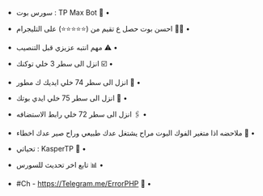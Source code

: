 - سورس بوت : TP Max Bot 🤖 •

- احسن بوت حصل ع تقيم من (⭐️⭐️⭐️⭐️⭐️) على التليجرام 🌝🎩 •

- مهم انتبه عزيزي قبل التنصيب ⚠️ •

- انزل الى سطر 3 خلي توكنك ☑️ •

- انزل الى سطر 74 خلي ايديك ك مطور 👾 •

- انزل الى سطر 75 خلي ايدي بوتك 🤖 •

- انزل الى سطر 72 خلي رابط الاستضافه 🖇 •

- ملاحضه اذا متغير الفوك البوت مراح يشتغل عدك طبيعي وراح صير عدك اخطاء 🎩 •

- تحياتي : KasperTP 👾 •

- تابع اخر تحديث للسورس 📊 •

- #Ch - https://Telegram.me/ErrorPHP 📡 •
